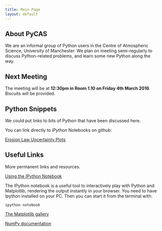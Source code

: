 ```yaml
---
title: Main Page
layout: default
---
```


About PyCAS
-----------------------------------------
We are an informal group of Python users in the Centre of Atmospheric Science, University of Manchester. We plan on meeting semi-regularly to discuss Python-related problems, and learn some new Python along the way.

Next Meeting
-------------
The meeting will be at **12:30pm in Room 1.10 on Friday 4th March 2016**. Biscuits will be provided. 

Python Snippets
----------------
We could put links to bits of Python that have been discussed here.

You can link directly to iPython Notebooks on github:

[Erosion Law Uncertainty Plots](https://nbviewer.jupyter.org/github/decvalts/PyCAS/blob/gh-pages/ErosionLawUncertainty.ipynb) 


Useful Links
-------------
More permanent links and resources.

[Using the IPython Notebook](http://ipython.org/notebook.html)

The IPython notebook is a useful tool to interactively play with Python and Matplotlib, rendering the output instantly in your browser. You need to have Ipython installed on your PC. Then you can start it from the terminal with:
```
ipython notebook
```

[The Matplotlib gallery](http://matplotlib.org/gallery.html)

[NumPy documentation](http://docs.scipy.org/doc/)
